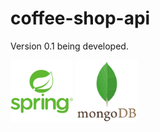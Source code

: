 # coffee-shop-api

Version 0.1 being developed. <br>
<div align="left">
  <img align="center" alt="Spring Boot" height="100" src="https://github.com/devicons/devicon/blob/master/icons/spring/spring-original-wordmark.svg">
  <img align="center" alt="MongoDB" height="100" src="https://github.com/devicons/devicon/blob/master/icons/mongodb/mongodb-original-wordmark.svg">
</div>
